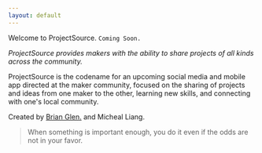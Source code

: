 ```yaml
---
layout: default
---
```


Welcome to ProjectSource. `Coming Soon.`

*ProjectSource provides makers with the ability to share projects of all kinds across the community.*

ProjectSource is the codename for an upcoming social media and mobile app directed at the maker community, focused on the sharing of projects and ideas from one maker to the other, learning new skills, and connecting with one's local community.

Created by [Brian Glen.] and Micheal Liang.

  [Brian Glen.]: https://www.brianglen.com

> When something is important enough, you do it even if the odds are not in your favor.

